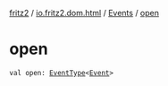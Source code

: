 [fritz2](../../index.md) / [io.fritz2.dom.html](../index.md) / [Events](index.md) / [open](./open.md)

# open

`val open: `[`EventType`](../-event-type/index.md)`<`[`Event`](https://kotlinlang.org/api/latest/jvm/stdlib/org.w3c.dom.events/-event/index.html)`>`